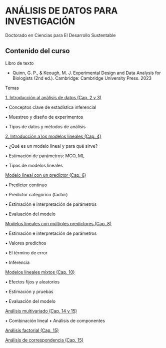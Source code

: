 # ANÁLISIS DE DATOS PARA INVESTIGACIÓN

Doctorado en Ciencias para El Desarrollo Sustentable

## Contenido del curso

Libro de texto

-	Quinn, G. P., & Keough, M. J. Experimental Design and Data Analysis for Biologists (2nd ed.). Cambridge: Cambridge University Press. 2023

Temas

[1. Introducción al análisis de datos (Cap. 2 y 3)]()

•	Conceptos clave de estadística inferencial

•	Muestreo y diseño de experimentos

•	Tipos de datos y métodos de análisis

[2. Introducción a los modelos lineales (Cap. 4)]()

•	¿Qué es un modelo lineal y para qué sirve?

•	Estimación de parámetros: MCO, ML

•	Tipos de modelos lineales

[Modelo lineal con un predictor (Cap. 6)]()

•	Predictor continuo

•	Predictor categórico (factor)

•	Estimación e interpretación de parámetros

•	Evaluación del modelo

[Modelos lineales con múltiples predictores (Cap. 8)]()

•	Estimación e interpretación de parámetros

•	Valores predichos

•	El término de error

•	Inferencia

[Modelos lineales mixtos (Cap. 10)]()

•	Efectos fijos y aleatorios

•	Estimación y pruebas

•	Evaluación del modelo

[Análisis multivariado (Cap. 14 y 15)]()

•	Combinación lineal
•	Análisis de componentes

[Análisis factorial (Cap. 15)]()

[Análisis de correspondencia (Cap. 15)]()
